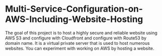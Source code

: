 # Multi-Service-Configuration-on-AWS-Including-Website-Hosting
The goal of this project is to host a highly secure and reliable website using AWS S3 and configure with Cloudfront and configure with Route53 by domain name. It is a virtual private server that is used to host numerous websites. You can experiment with working on AWS by hosting a website. 
